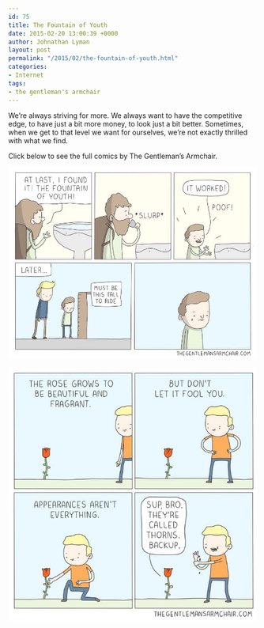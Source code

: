```yaml
---
id: 75
title: The Fountain of Youth
date: 2015-02-20 13:00:39 +0000
author: Johnathan Lyman
layout: post
permalink: "/2015/02/the-fountain-of-youth.html"
categories:
- Internet
tags:
- the gentleman's armchair
---
```

We’re always striving for more. We always want to have the competitive edge, to have just a bit more money, to look just a bit better. Sometimes, when we get to that level we want for ourselves, we’re not exactly thrilled with what we find.

Click below to see the full comics by The Gentleman’s Armchair.

[![(null)](/assets/images/2015/02/IMG_0446-1.jpg?w=525&ssl=1)][1]

[![(null)](/assets/images/2015/02/IMG_0447.jpg?w=525&ssl=1)][2]

[1]: /assets/images/2015/02/IMG_0446-1.jpg?ssl=1
[2]: /assets/images/2015/02/IMG_0447.jpg?ssl=1